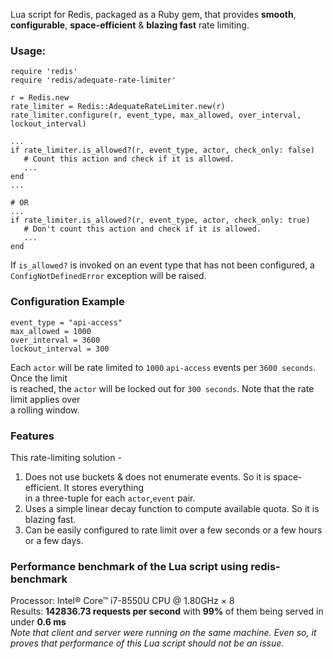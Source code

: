 Lua script for Redis, packaged as a Ruby gem, that provides **smooth**, **configurable**, **space-efficient** & **blazing fast** rate limiting. 


### Usage:
  
    require 'redis'
    require 'redis/adequate-rate-limiter'
   
    r = Redis.new
    rate_limiter = Redis::AdequateRateLimiter.new(r)
    rate_limiter.configure(r, event_type, max_allowed, over_interval, lockout_interval)
   
    ...
    if rate_limiter.is_allowed?(r, event_type, actor, check_only: false)
       # Count this action and check if it is allowed.
       ...
    end
    ...
   
    # OR
    ...
    if rate_limiter.is_allowed?(r, event_type, actor, check_only: true)
       # Don't count this action and check if it is allowed. 
       ...
    end
   
   
If `is_allowed?` is invoked on an event type that has not been configured, a `ConfigNotDefinedError` exception will be raised.


                                                                                                     
### Configuration Example
```
event_type = "api-access"                                                                                 
max_allowed = 1000
over_interval = 3600
lockout_interval = 300                                                                   
```
Each `actor` will be rate limited to `1000` `api-access` events per `3600 seconds`. Once the limit   
is reached, the `actor` will be locked out for `300 seconds`. Note that the rate limit applies over  
a rolling window.                                                                                    
                             
 
### Features                                                                                                     
This rate-limiting solution -                                                                        
1. Does not use buckets & does not enumerate events. So it is space-efficient. It stores everything  
in a three-tuple for each `actor`,`event` pair.                                                      
2. Uses a simple linear decay function to compute available quota. So it is blazing fast.            
3. Can be easily configured to rate limit over a few seconds or a few hours or a few days.           
                      
                                                                                                     
### Performance benchmark of the Lua script using redis-benchmark                                                                                         
Processor: Intel® Core™ i7-8550U CPU @ 1.80GHz × 8                                     
Results: **142836.73 requests per second** with **99%** of them being served in under **0.6 ms**                     
_Note that client and server were running on the same machine. Even so, it proves that performance of this Lua script should not be an issue._                                               
